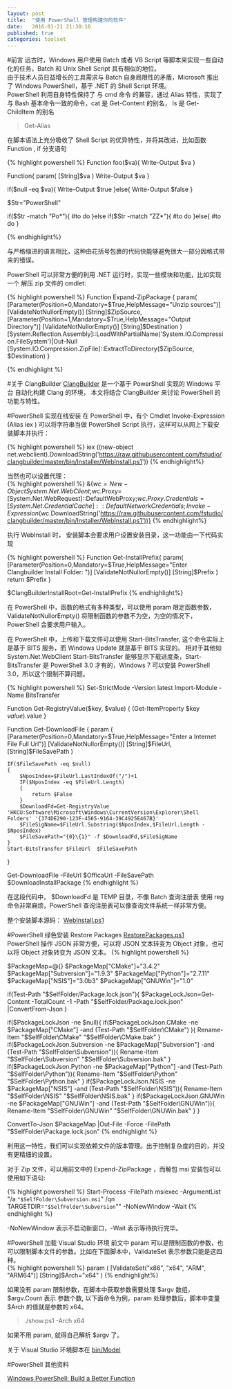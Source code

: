```yaml
---
layout: post
title:  "使用 PowerShell 管理构建你的软件"
date:   2016-01-21 21:30:16
published: true
categories: toolset
---
```

#前言
远古时，Windows 用户使用 Batch 或者 VB Script 等脚本来实现一些自动化的任务，Batch 和 Unix Shell Script 具有相似的地位。   
由于技术人员日益增长的工具需求与 Batch 自身局限性的矛盾，Microsoft 推出了 Windows PowerShell，基于 .NET 的 Shell Script 环境。  
PowerShell 利用自身特性保持了 与 cmd 命令 的兼容，通过 Alias 特性，实现了与 Bash 基本命令一致的命令，cat 是 Get-Content 的别名，
ls 是 Get-ChildItem 的别名 

>Get-Alias

在脚本语法上充分吸收了 Shell Script 的优异特性，并将其改进，比如函数 Function , if 分支语句 

{% highlight powershell %}
Function foo($va){
    Write-Output $va
}

Function{
    param(
        [String]$va
    )
    Write-Output $va
}

if($null -eq $va){
    Write-Output $true
}else{
    Write-Output $false
}

$Str="PowerShell"

if($Str -match "Po*"){
    #to do
}else if($Str -match "ZZ*"){
    #to do
}else{
    #to do
}

{% endhighlight%}

与严格缩进的语言相比，这种由花括号包裹的代码快能够避免很大一部分因格式带来的错误。

PowerShell 可以非常方便的利用 .NET 运行时，实现一些模块和功能，比如实现一个 解压 zip 文件的 cmdlet:

{% highlight powershell %}
Function Expand-ZipPackage
{
    param(
        [Parameter(Position=0,Mandatory=$True,HelpMessage="Unzip sources")]
        [ValidateNotNullorEmpty()]
        [String]$ZipSource,
        [Parameter(Position=1,Mandatory=$True,HelpMessage="Output Directory")]
        [ValidateNotNullorEmpty()]
        [String]$Destination
    )
    [System.Reflection.Assembly]::LoadWithPartialName('System.IO.Compression.FileSystem')|Out-Null
    [System.IO.Compression.ZipFile]::ExtractToDirectory($ZipSource, $Destination)
}

{% endhighlight %}



#关于 ClangBuilder
[ClangBuilder](https://github.com/fstudio/clangbuilder) 是一个基于 PowerShell 实现的 Windows 平台 自动化构建 Clang 的环境，
本文将结合 ClangBuilder 来讨论 PowerShell 的功能与特性。


#PowerShell 实现在线安装
在 PowerShell 中，有个 Cmdlet Invoke-Expression (Alias iex ) 可以将字符串当做 PowerShell Script 执行，这样可以从网上下载安装脚本并执行：  

{% highlight powershell %}
iex ((new-object net.webclient).DownloadString('https://raw.githubusercontent.com/fstudio/clangbuilder/master/bin/Installer/WebInstall.ps1'))
{% endhighlight%}

当然也可以设置代理：    
 {% highlight powershell %}
 &{$wc=New-Object System.Net.WebClient;$wc.Proxy=[System.Net.WebRequest]::DefaultWebProxy;$wc.Proxy.Credentials=[System.Net.CredentialCache]::DefaultNetworkCredentials;Invoke-Expression ($wc.DownloadString('https://raw.githubusercontent.com/fstudio/clangbuilder/master/bin/Installer/WebInstall.ps1'))}
 {% endhighlight%}
 
 执行 WebInstall 时， 安装脚本会要求用户设置安装目录，这一功能由一下代码实现
 
{% highlight powershell %}
 Function Get-InstallPrefix{
    param(
        [Parameter(Position=0,Mandatory=$True,HelpMessage="Enter Clangbuilder Install Folder: ")]
        [ValidateNotNullorEmpty()]
        [String]$Prefix
    )
   return $Prefix
}

$ClangBuilderInstallRoot=Get-InstallPrefix
{% endhighlight%}
 
在 PowerShell 中，函数的格式有多种类型，可以使用 param 限定函数参数，ValidateNotNullorEmpty() 将限制函数的参数不为空，为空的情况下，
PowerShell 会要求用户输入。

在 PowerShell 中，上传和下载文件可以使用 Start-BitsTransfer, 这个命令实际上是基于 BITS 服务，而 Windows Update 就是基于 BITS 实现的。
相对于其他如 System.Net.WebClient Start-BitsTransfer 能够显示下载进度条，Start-BitsTransfer 是 PowerShell 3.0 才有的，Windows 7 
可以安装 PowerShell 3.0，所以这个限制不算问题。

{% highlight powershell %}
Set-StrictMode -Version latest
Import-Module -Name BitsTransfer

Function Get-RegistryValue($key, $value) {
    (Get-ItemProperty $key $value).$value
}

Function Get-DownloadFile
{
    param
    (
        [Parameter(Position=0,Mandatory=$True,HelpMessage="Enter a Internet File Full Url")]
        [ValidateNotNullorEmpty()]
        [String]$FileUrl,
        [String]$FileSavePath
    )

    IF($FileSavePath -eq $null)
    {
        $NposIndex=$FileUrl.LastIndexOf("/")+1
        IF($NposIndex -eq $FileUrl.Length)
        {
            return $False
        }
        $DownloadFd=Get-RegistryValue 'HKCU:Software\Microsoft\Windows\CurrentVersion\Explorer\Shell Folders' '{374DE290-123F-4565-9164-39C4925E467B}'
        $FileSigName=$FileUrl.Substring($NposIndex,$FileUrl.Length - $NposIndex)
        $FileSavePath="{0}\{1}" -f $DownloadFd,$FileSigName
    }
    Start-BitsTransfer $FileUrl  $FileSavePath
}

Get-DownloadFile -FileUrl $OfficaUrl -FileSavePath $DownloadInstallPackage
{% endhighlight %} 
 
在这段代码中， $DownloadFd 是 TEMP 目录，不像 Batch 查询注册表 使用 reg 命令非常麻烦，PowerShell 查询注册表可以像查询文件系统一样非常方便。
 
整个安装脚本源码： [WebInstall.ps1](https://github.com/fstudio/clangbuilder/blob/master/bin/Installer/WebInstall.ps1)
 
#PowerShell 绿色安装
Restore Packages [RestorePackages.ps1](https://github.com/fstudio/clangbuilder/blob/master/Packages/RestorePackages.ps1)   
PowerShell 操作 JSON 非常方便，可以将 JSON 文本转变为  Object 对象，也可以将 Object 对象转变为 JSON 文本。
{% highlight powershell %}

$PackageMap=@{}
$PackageMap["CMake"]="3.4.2"
$PackageMap["Subversion"]="1.9.3"
$PackageMap["Python"]="2.7.11"
$PackageMap["NSIS"]="3.0b3"
$PackageMap["GNUWin"]="1.0"

if(Test-Path "$SelfFolder/Package.lock.json"){
    $PackageLockJson=Get-Content -TotalCount -1 -Path "$SelfFolder/Package.lock.json" |ConvertFrom-Json
}

if($PackageLockJson -ne $null){
    if($PackageLockJson.CMake -ne $PackageMap["CMake"] -and (Test-Path "$SelfFolder\CMake") ){
        Rename-Item "$SelfFolder\CMake" "$SelfFolder\CMake.bak"
    }
    if($PackageLockJson.Subversion -ne $PackageMap["Subversion"] -and (Test-Path "$SelfFolder\Subversion")){
        Rename-Item "$SelfFolder\Subversion" "$SelfFolder\Subversion.bak"
    }
    if($PackageLockJson.Python -ne $PackageMap["Python"] -and (Test-Path "$SelfFolder\Python")){
        Rename-Item "$SelfFolder\Python" "$SelfFolder\Python.bak"
    }
    if($PackageLockJson.NSIS -ne $PackageMap["NSIS"] -and (Test-Path "$SelfFolder\NSIS")){
        Rename-Item "$SelfFolder\NSIS" "$SelfFolder\NSIS.bak"
    }
    if($PackageLockJson.GNUWin -ne $PackageMap["GNUWin"] -and (Test-Path "$SelfFolder\GNUWin")){
        Rename-Item "$SelfFolder\GNUWin" "$SelfFolder\GNUWin.bak"
    }
}

ConvertTo-Json $PackageMap |Out-File -Force -FilePath "$SelfFolder\Package.lock.json"
{% endhighlight %}
 
 利用这一特性，我们可以实现依赖文件的版本管理。出于控制复杂度的目的，并没有更精细的设置。
 
 对于 Zip 文件，可以用前文中的 Expend-ZipPackage ，而解包 msi 安装包可以使用如下语句:   
 
{% highlight powershell %}
 Start-Process -FilePath msiexec -ArgumentList "/a `"$SelfFolder\Subversion.msi`" /qn TARGETDIR=`"$SelfFolder\Subversion`"" -NoNewWindow -Wait
{% endhighlight %}
 
 -NoNewWindow 表示不启动新窗口，-Wait 表示等待执行完毕。
 
 #PowerShell 加载 Visual Studio 环境
 前文中 param 可以是限制函数的参数，也可以限制脚本文件的参数。比如在下面脚本中，ValidateSet 表示参数只能是这四种。   
 {% highlight powershell %}
 param (
    [ValidateSet("x86", "x64", "ARM", "ARM64")]
    [String]$Arch="x64"
)
 {% endhighlight%}
 
如果没有 param 限制参数，在脚本中获取参数需要处理 $argv 数组， $argv.Count 表示 参数个数, 以下面命令为例，param 处理参数后，脚本中变量 $Arch 的值就是参数的 x64。 

>./show.ps1 -Arch x64

如果不用 param, 就得自己解析 $argv 了。

关于 Visual Studio 环境脚本在 [bin/Model](https://github.com/fstudio/clangbuilder/blob/master/bin/Model) 

#PowerShell 其他资料

[Windows PowerShell: Build a Better Function](https://technet.microsoft.com/en-us/magazine/hh360993.aspx)
